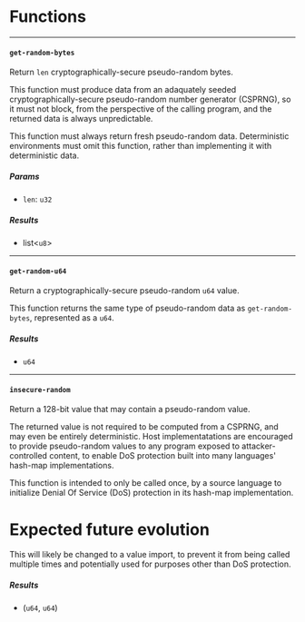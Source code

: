 # Functions

----

#### <a href="#get_random_bytes" name="get_random_bytes"></a> `get-random-bytes` 

  Return `len` cryptographically-secure pseudo-random bytes.
  
  This function must produce data from an adaquately seeded
  cryptographically-secure pseudo-random number generator (CSPRNG), so it
  must not block, from the perspective of the calling program, and the
  returned data is always unpredictable.
  
  This function must always return fresh pseudo-random data. Deterministic
  environments must omit this function, rather than implementing it with
  deterministic data.
##### Params

- <a href="#get_random_bytes.len" name="get_random_bytes.len"></a> `len`: `u32`
##### Results

- list<`u8`>

----

#### <a href="#get_random_u64" name="get_random_u64"></a> `get-random-u64` 

  Return a cryptographically-secure pseudo-random `u64` value.
  
  This function returns the same type of pseudo-random data as
  `get-random-bytes`, represented as a `u64`.
##### Results

- `u64`

----

#### <a href="#insecure_random" name="insecure_random"></a> `insecure-random` 

  Return a 128-bit value that may contain a pseudo-random value.
  
  The returned value is not required to be computed from a CSPRNG, and may
  even be entirely deterministic. Host implementatations are encouraged to
  provide pseudo-random values to any program exposed to attacker-controlled
  content, to enable DoS protection built into many languages' hash-map
  implementations.
  
  This function is intended to only be called once, by a source language
  to initialize Denial Of Service (DoS) protection in its hash-map
  implementation.
  
  # Expected future evolution
  
  This will likely be changed to a value import, to prevent it from being
  called multiple times and potentially used for purposes other than DoS
  protection.
##### Results

- (`u64`, `u64`)

